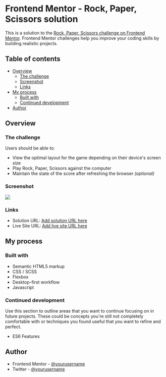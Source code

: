 # Frontend Mentor - Rock, Paper, Scissors solution

This is a solution to the [Rock, Paper, Scissors challenge on Frontend Mentor](https://www.frontendmentor.io/challenges/rock-paper-scissors-game-pTgwgvgH). Frontend Mentor challenges help you improve your coding skills by building realistic projects.

## Table of contents

- [Overview](#overview)
  - [The challenge](#the-challenge)
  - [Screenshot](#screenshot)
  - [Links](#links)
- [My process](#my-process)
  - [Built with](#built-with)
  - [Continued development](#continued-development)
- [Author](#author)

## Overview

### The challenge

Users should be able to:

- View the optimal layout for the game depending on their device's screen size
- Play Rock, Paper, Scissors against the computer
- Maintain the state of the score after refreshing the browser _(optional)_

### Screenshot

![](../images/screenshot.jpg)

### Links

- Solution URL: [Add solution URL here](https://github.com/Adebesin-Cell/Rock-Paper-Scissors-game)
- Live Site URL: [Add live site URL here](https://rock-paper-sci-game.netlify.app/)

## My process

### Built with

- Semantic HTML5 markup
- CSS / SCSS
- Flexbox
- Desktop-first workflow
- Javascript

### Continued development

Use this section to outline areas that you want to continue focusing on in future projects. These could be concepts you're still not completely comfortable with or techniques you found useful that you want to refine and perfect.

- ES6 Features

## Author

- Frontend Mentor - [@yourusername](https://www.frontendmentor.io/profile/Adebesin-Cell)
- Twitter - [@yourusername](https://twitter.com/Emmanue21243400)

